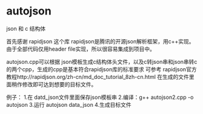 # autojson
json 和 c 结构体

首先感谢 rapidjson 这个库
rapidjson是腾讯的开源json解析框架，用c++实现。由于全部代码仅用header file实现，所以很容易集成到项目中。

autojson.cpp可以根据 json模板生成c结构体头文件，以及c转json串和json串转c的两个cpp，生成的cpp是基本符合rapidjson库的标准要求
可参考 rapidjson官方教程http://rapidjson.org/zh-cn/md_doc_tutorial_8zh-cn.html
在生成的文件里面稍作修改即可达到想要的目标文件。

例子：
1.在 datd_json文件里面保存json模板串
2.编译：g++ autojson2.cpp -o autojson
3.运行 autojson data_json
4.生成目标文件
